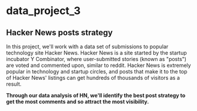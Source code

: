 # data_project_3

## Hacker News posts strategy
In this project, we'll work with a data set of submissions to popular technology site Hacker News.
Hacker News is a site started by the startup incubator Y Combinator, where user-submitted stories (known as "posts") are voted and commented upon, similar to reddit. Hacker News is extremely popular in technology and startup circles, and posts that make it to the top of Hacker News' listings can get hundreds of thousands of visitors as a result.

__Through our data analysis of HN, we'll identify the best post strategy to get the most comments and so attract the most visibility.__
